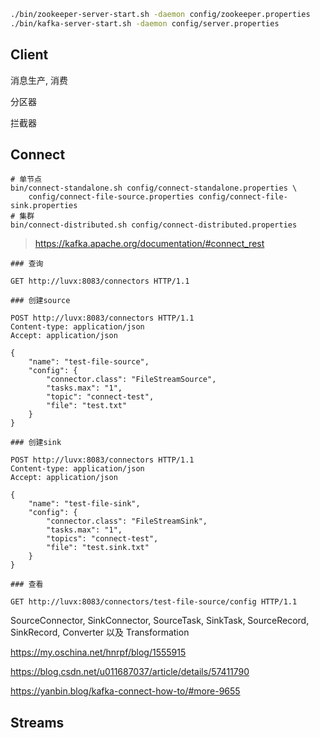 
```bash
./bin/zookeeper-server-start.sh -daemon config/zookeeper.properties
./bin/kafka-server-start.sh -daemon config/server.properties
```


## Client 

消息生产, 消费

分区器

拦截器

## Connect

```shell
# 单节点
bin/connect-standalone.sh config/connect-standalone.properties \
    config/connect-file-source.properties config/connect-file-sink.properties
# 集群
bin/connect-distributed.sh config/connect-distributed.properties
```

> https://kafka.apache.org/documentation/#connect_rest

```http request
### 查询

GET http://luvx:8083/connectors HTTP/1.1

### 创建source

POST http://luvx:8083/connectors HTTP/1.1
Content-type: application/json
Accept: application/json

{
    "name": "test-file-source",
    "config": {
        "connector.class": "FileStreamSource",
        "tasks.max": "1",
        "topic": "connect-test",
        "file": "test.txt"
    }
}

### 创建sink

POST http://luvx:8083/connectors HTTP/1.1
Content-type: application/json
Accept: application/json

{
    "name": "test-file-sink",
    "config": {
        "connector.class": "FileStreamSink",
        "tasks.max": "1",
        "topics": "connect-test",
        "file": "test.sink.txt"
    }
}

### 查看

GET http://luvx:8083/connectors/test-file-source/config HTTP/1.1
```
SourceConnector, SinkConnector, SourceTask, SinkTask, SourceRecord, SinkRecord, Converter 以及 Transformation

https://my.oschina.net/hnrpf/blog/1555915

https://blog.csdn.net/u011687037/article/details/57411790

https://yanbin.blog/kafka-connect-how-to/#more-9655

## Streams